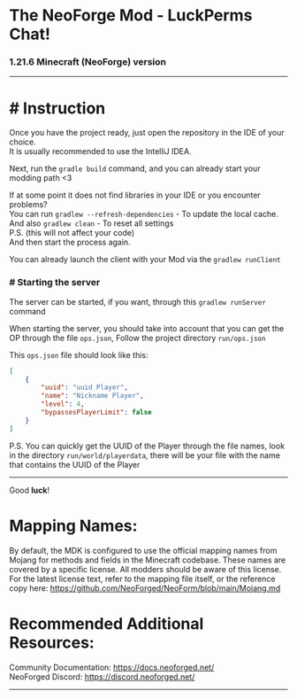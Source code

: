 
The NeoForge Mod - LuckPerms Chat!
=======
### 1.21.6 Minecraft (NeoForge) version

--------------

# # Instruction
Once you have the project ready, just open the repository in the IDE of your choice.  
It is usually recommended to use the IntelliJ IDEA.

Next, run the `gradle build` command, and you can already start your modding path <3

If at some point it does not find libraries in your IDE or you encounter problems?  
You can run `gradlew --refresh-dependencies` - To update the local cache.  
And also `gradlew clean` - To reset all settings  
P.S. (this will not affect your code)  
And then start the process again.


You can already launch the client with your Mod via the `gradlew runClient`

### # Starting the server
The server can be started, if you want, through this `gradlew runServer` command

When starting the server, you should take into account that you can get the OP through the file ``ops.json``,
Follow the project directory ``run/ops.json``

This `ops.json` file should look like this:
```json
[
    {
        "uuid": "uuid Player",
        "name": "Nickname Player",
        "level": 4,
        "bypassesPlayerLimit": false
    }
]
```
P.S. You can quickly get the UUID of the Player through the file names, look in the directory `run/world/playerdata`, there will be your file with the name that contains the UUID of the Player

--------------

Good **luck**!

Mapping Names:
============
By default, the MDK is configured to use the official mapping names from Mojang for methods and fields 
in the Minecraft codebase. These names are covered by a specific license. All modders should be aware of this
license. For the latest license text, refer to the mapping file itself, or the reference copy here:
https://github.com/NeoForged/NeoForm/blob/main/Mojang.md

Recommended Additional Resources: 
==========
Community Documentation: https://docs.neoforged.net/  
NeoForged Discord: https://discord.neoforged.net/

--------------
